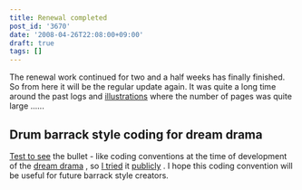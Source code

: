 ```yaml
---
title: Renewal completed
post_id: '3670'
date: '2008-04-26T22:08:00+09:00'
draft: true
tags: []
---
```


The renewal work continued for two and a half weeks has finally finished. So from here it will be the regular update again. It was quite a long time around the past logs and [illustrations](Illustrations) where the number of pages was quite large ......

## Drum barrack style coding for dream drama

[Test to see](/tag/coding-rule-of-danmakufu) the bullet - like coding conventions at the time of development of the [dream drama](https://danmaq.com/!/thC/) , so [I tried](/tag/coding-rule-of-danmakufu) it [publicly](/tag/coding-rule-of-danmakufu) . I hope this coding convention will be useful for future barrack style creators.
